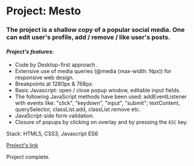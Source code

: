 # Project: Mesto

### The project is a shallow copy of a popular social media. One can edit user's profile, add / remove / like user's posts. 
#### *Project's features:*
* Code by Desktop-first approach .
* Extensive use of media queries (@media (max-width: Npx)) for responsive web design.
* Breakpoints at 1280px & 768px.
* Basic Javascript: open / close popup window, editable input fields.
* The following JavaScript methods have been used: addEventListener with events like: "click", "keydown", "input", "submit"; textContent, querySelector, classList.add, classList.remove etc.
* JavaScript-side form validation.
* Closure of popups by clicking on overlay and by pressing the `ESC` key.

Stack: HTML5, CSS3, Javascript ES6

[Project's link](https://mesto.nomoreparties.co/v1/cohort-68/ "Mesto")

Project complete.
